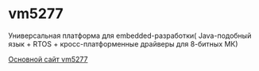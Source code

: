 # vm5277
Универсальная платформа для embedded-разработки( Java-подобный язык + RTOS + кросс-платформенные драйверы для 8-битных МК)

[Основной сайт vm5277](https://vm5277.ru "Официальный сайт vm5277")  
